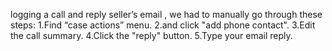 logging a call and reply seller’s email , we had to manually go through these steps:
1.Find “case actions” menu.
2.and click "add phone contact".
3.Edit the call summary.
4.Click the "reply" button.
5.Type your email reply.
